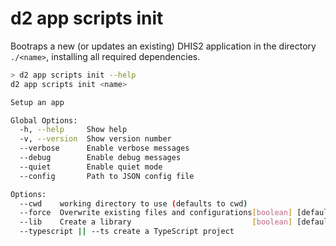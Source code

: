 # d2 app scripts init

Bootraps a new (or updates an existing) DHIS2 application in the directory `./<name>`, installing all required dependencies.

```sh
> d2 app scripts init --help
d2 app scripts init <name>

Setup an app

Global Options:
  -h, --help     Show help                                             [boolean]
  -v, --version  Show version number                                   [boolean]
  --verbose      Enable verbose messages                               [boolean]
  --debug        Enable debug messages                                 [boolean]
  --quiet        Enable quiet mode                                     [boolean]
  --config       Path to JSON config file

Options:
  --cwd    working directory to use (defaults to cwd)
  --force  Overwrite existing files and configurations[boolean] [default: false]
  --lib    Create a library                           [boolean] [default: false]
  --typescript || --ts create a TypeScript project
```
